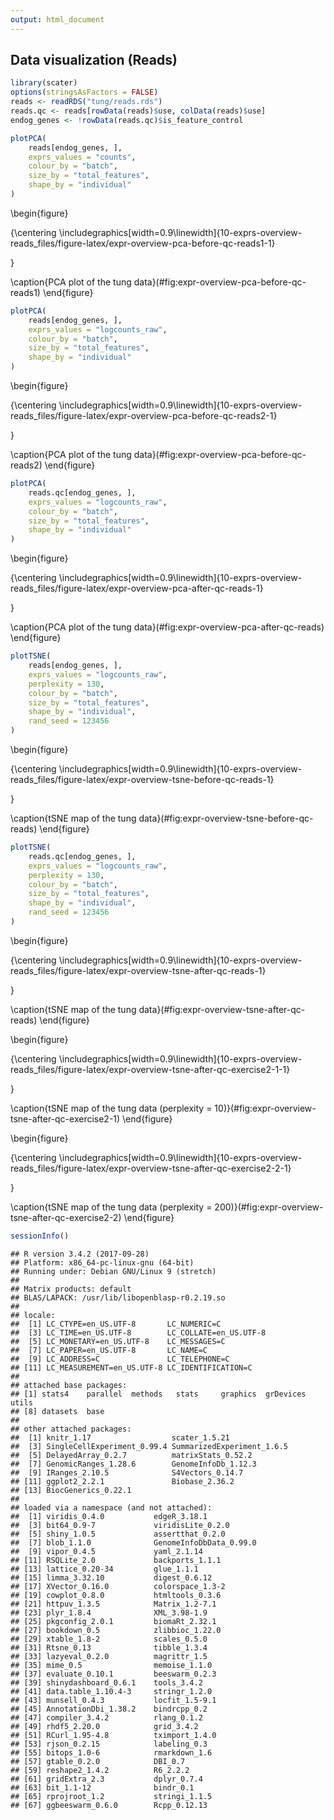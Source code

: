 ```yaml
---
output: html_document
---
```


## Data visualization (Reads)


```r
library(scater)
options(stringsAsFactors = FALSE)
reads <- readRDS("tung/reads.rds")
reads.qc <- reads[rowData(reads)$use, colData(reads)$use]
endog_genes <- !rowData(reads.qc)$is_feature_control
```




```r
plotPCA(
    reads[endog_genes, ],
    exprs_values = "counts",
    colour_by = "batch",
    size_by = "total_features",
    shape_by = "individual"
)
```

\begin{figure}

{\centering \includegraphics[width=0.9\linewidth]{10-exprs-overview-reads_files/figure-latex/expr-overview-pca-before-qc-reads1-1} 

}

\caption{PCA plot of the tung data}(\#fig:expr-overview-pca-before-qc-reads1)
\end{figure}


```r
plotPCA(
    reads[endog_genes, ],
    exprs_values = "logcounts_raw",
    colour_by = "batch",
    size_by = "total_features",
    shape_by = "individual"
)
```

\begin{figure}

{\centering \includegraphics[width=0.9\linewidth]{10-exprs-overview-reads_files/figure-latex/expr-overview-pca-before-qc-reads2-1} 

}

\caption{PCA plot of the tung data}(\#fig:expr-overview-pca-before-qc-reads2)
\end{figure}


```r
plotPCA(
    reads.qc[endog_genes, ],
    exprs_values = "logcounts_raw",
    colour_by = "batch",
    size_by = "total_features",
    shape_by = "individual"
)
```

\begin{figure}

{\centering \includegraphics[width=0.9\linewidth]{10-exprs-overview-reads_files/figure-latex/expr-overview-pca-after-qc-reads-1} 

}

\caption{PCA plot of the tung data}(\#fig:expr-overview-pca-after-qc-reads)
\end{figure}


```r
plotTSNE(
    reads[endog_genes, ],
    exprs_values = "logcounts_raw",
    perplexity = 130,
    colour_by = "batch",
    size_by = "total_features",
    shape_by = "individual",
    rand_seed = 123456
)
```

\begin{figure}

{\centering \includegraphics[width=0.9\linewidth]{10-exprs-overview-reads_files/figure-latex/expr-overview-tsne-before-qc-reads-1} 

}

\caption{tSNE map of the tung data}(\#fig:expr-overview-tsne-before-qc-reads)
\end{figure}


```r
plotTSNE(
    reads.qc[endog_genes, ],
    exprs_values = "logcounts_raw",
    perplexity = 130,
    colour_by = "batch",
    size_by = "total_features",
    shape_by = "individual",
    rand_seed = 123456
)
```

\begin{figure}

{\centering \includegraphics[width=0.9\linewidth]{10-exprs-overview-reads_files/figure-latex/expr-overview-tsne-after-qc-reads-1} 

}

\caption{tSNE map of the tung data}(\#fig:expr-overview-tsne-after-qc-reads)
\end{figure}

\begin{figure}

{\centering \includegraphics[width=0.9\linewidth]{10-exprs-overview-reads_files/figure-latex/expr-overview-tsne-after-qc-exercise2-1-1} 

}

\caption{tSNE map of the tung data (perplexity = 10)}(\#fig:expr-overview-tsne-after-qc-exercise2-1)
\end{figure}

\begin{figure}

{\centering \includegraphics[width=0.9\linewidth]{10-exprs-overview-reads_files/figure-latex/expr-overview-tsne-after-qc-exercise2-2-1} 

}

\caption{tSNE map of the tung data (perplexity = 200)}(\#fig:expr-overview-tsne-after-qc-exercise2-2)
\end{figure}


```r
sessionInfo()
```

```
## R version 3.4.2 (2017-09-28)
## Platform: x86_64-pc-linux-gnu (64-bit)
## Running under: Debian GNU/Linux 9 (stretch)
## 
## Matrix products: default
## BLAS/LAPACK: /usr/lib/libopenblasp-r0.2.19.so
## 
## locale:
##  [1] LC_CTYPE=en_US.UTF-8       LC_NUMERIC=C              
##  [3] LC_TIME=en_US.UTF-8        LC_COLLATE=en_US.UTF-8    
##  [5] LC_MONETARY=en_US.UTF-8    LC_MESSAGES=C             
##  [7] LC_PAPER=en_US.UTF-8       LC_NAME=C                 
##  [9] LC_ADDRESS=C               LC_TELEPHONE=C            
## [11] LC_MEASUREMENT=en_US.UTF-8 LC_IDENTIFICATION=C       
## 
## attached base packages:
## [1] stats4    parallel  methods   stats     graphics  grDevices utils    
## [8] datasets  base     
## 
## other attached packages:
##  [1] knitr_1.17                  scater_1.5.21              
##  [3] SingleCellExperiment_0.99.4 SummarizedExperiment_1.6.5 
##  [5] DelayedArray_0.2.7          matrixStats_0.52.2         
##  [7] GenomicRanges_1.28.6        GenomeInfoDb_1.12.3        
##  [9] IRanges_2.10.5              S4Vectors_0.14.7           
## [11] ggplot2_2.2.1               Biobase_2.36.2             
## [13] BiocGenerics_0.22.1        
## 
## loaded via a namespace (and not attached):
##  [1] viridis_0.4.0           edgeR_3.18.1           
##  [3] bit64_0.9-7             viridisLite_0.2.0      
##  [5] shiny_1.0.5             assertthat_0.2.0       
##  [7] blob_1.1.0              GenomeInfoDbData_0.99.0
##  [9] vipor_0.4.5             yaml_2.1.14            
## [11] RSQLite_2.0             backports_1.1.1        
## [13] lattice_0.20-34         glue_1.1.1             
## [15] limma_3.32.10           digest_0.6.12          
## [17] XVector_0.16.0          colorspace_1.3-2       
## [19] cowplot_0.8.0           htmltools_0.3.6        
## [21] httpuv_1.3.5            Matrix_1.2-7.1         
## [23] plyr_1.8.4              XML_3.98-1.9           
## [25] pkgconfig_2.0.1         biomaRt_2.32.1         
## [27] bookdown_0.5            zlibbioc_1.22.0        
## [29] xtable_1.8-2            scales_0.5.0           
## [31] Rtsne_0.13              tibble_1.3.4           
## [33] lazyeval_0.2.0          magrittr_1.5           
## [35] mime_0.5                memoise_1.1.0          
## [37] evaluate_0.10.1         beeswarm_0.2.3         
## [39] shinydashboard_0.6.1    tools_3.4.2            
## [41] data.table_1.10.4-3     stringr_1.2.0          
## [43] munsell_0.4.3           locfit_1.5-9.1         
## [45] AnnotationDbi_1.38.2    bindrcpp_0.2           
## [47] compiler_3.4.2          rlang_0.1.2            
## [49] rhdf5_2.20.0            grid_3.4.2             
## [51] RCurl_1.95-4.8          tximport_1.4.0         
## [53] rjson_0.2.15            labeling_0.3           
## [55] bitops_1.0-6            rmarkdown_1.6          
## [57] gtable_0.2.0            DBI_0.7                
## [59] reshape2_1.4.2          R6_2.2.2               
## [61] gridExtra_2.3           dplyr_0.7.4            
## [63] bit_1.1-12              bindr_0.1              
## [65] rprojroot_1.2           stringi_1.1.5          
## [67] ggbeeswarm_0.6.0        Rcpp_0.12.13
```
